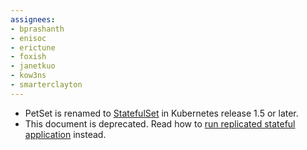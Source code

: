 ```yaml
---
assignees:
- bprashanth
- enisoc
- erictune
- foxish
- janetkuo
- kow3ns
- smarterclayton
---
```


* PetSet is renamed to
  [StatefulSet](/docs/concepts/abstractions/controllers/statefulsets) in Kubernetes release 1.5 or later.
* This document is deprecated.
  Read how to [run replicated stateful application](/docs/tutorials/stateful-application/run-replicated-stateful-application) instead.

